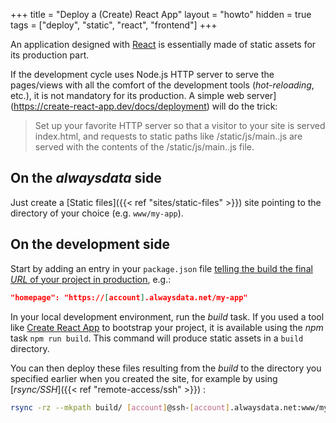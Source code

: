 +++
title = "Deploy a (Create) React App"
layout = "howto"
hidden = true
tags = ["deploy", "static", "react", "frontend"]
+++

An application designed with [React](https://reactjs.org/) is essentially made of static assets for its production part.

If the development cycle uses Node.js HTTP server to serve the pages/views with all the comfort of the development tools
(_hot-reloading_, etc.), it is not mandatory for its production. A simple web server](https://create-react-app.dev/docs/deployment)
will do the trick:

> Set up your favorite HTTP server so that a visitor to your site is served index.html, and requests to static paths
> like /static/js/main.<hash>.js are served with the contents of the /static/js/main.<hash>.js file.

## On the _alwaysdata_ side

Just create a [Static files]({{< ref "sites/static-files" >}}) site pointing to the directory of your choice (e.g.
`www/my-app`).

## On the development side

Start by adding an entry in your `package.json` file [telling the build the final _URL_ of your project in
production](https://create-react-app.dev/docs/deployment/#building-for-relative-paths), e.g.:

```json
"homepage": "https://[account].alwaysdata.net/my-app"
```

In your local development environment, run the _build_ task. If you used a tool like [Create
React App](https://create-react-app.dev) to bootstrap your project, it is available using the _npm_ task 
`npm run build`. This command will produce static assets in a `build` directory.

You can then deploy these files resulting from the _build_ to the directory you specified earlier when you
created the site, for example by using [_rsync/SSH_]({{< ref "remote-access/ssh" >}}) :

```sh
rsync -rz --mkpath build/ [account]@ssh-[account].alwaysdata.net:www/my-app
```
